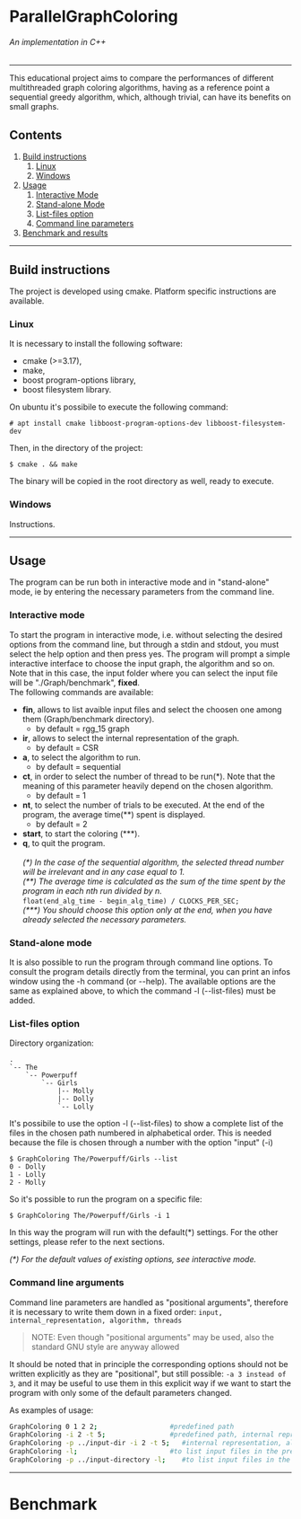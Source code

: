 # ParallelGraphColoring
###### An implementation in C++

---

This educational project aims to compare the performances of different multithreaded graph coloring algorithms, having as a reference point a sequential greedy algorithm, which, although trivial, can have its benefits on small graphs.

## Contents
1. [Build instructions](#building)
   1. [Linux](#linux_build)
   2. [Windows](#windows_build)
2. [Usage](#usage)
   1. [Interactive Mode](#interactive_mode)
   2. [Stand-alone Mode](#standalone_mode)
   3. [List-files option](#list_files_option)
   4. [Command line parameters](#cmd_setup)
3. [Benchmark and results]()

---

## Build instructions <a name="building"></a>
The project is developed using cmake. Platform specific instructions are available.
### Linux <a name="linux_build"></a>
It is necessary to install the following software:
- cmake (>=3.17),
- make,
- boost program-options library,
- boost filesystem library.

On ubuntu it's possibile to execute the following command:
```
# apt install cmake libboost-program-options-dev libboost-filesystem-dev
```

Then, in the directory of the project:
```
$ cmake . && make
```
The binary will be copied in the root directory as well, ready to execute.

### Windows
Instructions.

---

## Usage <a name="usage"></a>
The program can be run both in interactive mode and in "stand-alone" mode, ie by entering the necessary parameters from the command line. 

### Interactive mode <a name="interactive_mode"></a>
To start the program in interactive mode, i.e. without selecting the desired options from the command line, but through a stdin and stdout, you must select the help option and then press yes.
The program will prompt a simple interactive interface to choose the input graph, the algorithm and so on.
Note that in this case, the input folder where you can select the input file will be "./Graph/benchmark", **fixed**.
<br>The following commands are available:

* **fin**, allows to list avaible input files and select the choosen one among them (Graph/benchmark directory).
  * by default = rgg_15 graph
* **ir**, allows to select the internal representation of the graph.
  * by default = CSR
* **a**, to select the algorithm to run.
  * by default = sequential
* **ct**, in order to select the number of thread to be run(*). Note that the meaning of this parameter heavily depend on the chosen algorithm.
  * by default = 1
* **nt**, to select the number of trials to be executed. At the end of the program, the average time(**) spent is displayed.
  * by default = 2
* **start**, to start the coloring (***).
* **q**, to quit the program.
<br><br>
*(\*) In the case of the sequential algorithm, the selected thread number will be irrelevant and in any case equal to 1.*<br>
*(\*\*) The average time is calculated as the sum of the time spent by the program in each nth run divided by n.*<br>
``` float(end_alg_time - begin_alg_time) / CLOCKS_PER_SEC;  ``` <br>
*(\*\*\*) You should choose this option only at the end, when you have already selected the necessary parameters.*<br>

### Stand-alone mode <a name="standalone_mode"></a>
It is also possible to run the program through command line options. To consult the program details directly from the terminal, you can print an infos window using the -h command (or --help).
The available options are the same as explained above, to which the command -l (--list-files) must be added.

### List-files option <a name="list_files_option"></a>
Directory organization:
```
.
`-- The
    `-- Powerpuff
        `-- Girls
            |-- Molly
            |-- Dolly
            `-- Lolly

```
It's possibile to use the option -l (--list-files) to show a complete list of the files in the chosen path  numbered in alphabetical order. This is needed because the file is chosen through a number with the option "input" (-i)

```
$ GraphColoring The/Powerpuff/Girls --list
0 - Dolly
1 - Lolly
2 - Molly
```
So it's possible to run the program on a specific file:
```
$ GraphColoring The/Powerpuff/Girls -i 1 
```
In this way the program will run with the default(*) settings.
For the other settings, please refer to the next sections.

*(\*) For the default values of existing options, see interactive mode.*

### Command line arguments <a name="cmd_setup"></a>
Command line parameters are handled as "positional arguments", therefore it is necessary to write them down in a fixed order:
`input, internal_representation, algorithm, threads`

> NOTE: Even though "positional arguments" may be used, also the standard GNU style are anyway allowed

It should be noted that in principle the corresponding options should not be written explicitly as they are "positional", but still possible:
``` -a 3 instead of 3 ```, and it may be useful to use them in this explicit way if we want to start the program with only some of the default parameters changed.

As examples of usage:
```bash
GraphColoring 0 1 2 2;                  #predefined path
GraphColoring -i 2 -t 5;                #predefined path, internal representation, algorithm
GraphColoring -p ../input-dir -i 2 -t 5;   #internal representation, algorithm
GraphColoring -l;                       #to list input files in the predefined input directory
GraphColoring -p ../input-directory -l;    #to list input files in the chosen input directory
```

---

# Benchmark <a name="benchmark"></a>
